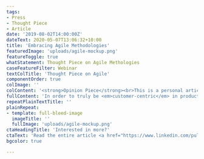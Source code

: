 ```yaml
---
tags:
- Press
- Thought Piece
- Article
date: '2019-08-02T14:00:00Z'
dateText: 2020-05-07T13:06:32+10:00
title: 'Embracing Agile Methodologies'
featuredImage: 'uploads/agile-mockup.png'
featureToggle: true
whatStatement: Thought Piece on Agile Methologies
caseFeatureFilter: Webinar
textColTitle: 'Thought Piece on Agile'
componentOrder: true
colImage: ''
colContent: '<strong>Opinion Piece</strong><br>This is a personal article I wrote :-)'
fullContent: 'In order to truly be <em>customer-centric</em> in product development (that being, to design for the customer, with the customer in mind), customer validation is imperative. Here are my thoughts on how companies can successfully embrace and adopt the agile approach.<br><br><br><h3>How agile delivers better customer outcomes</h3><p>Evolving consumer behaviors have led to a rising focus on customer-centric disciplines, such as user experience, customer experience, and service design. In order to truly be ‘customer-centric’ in product development (that being, to design <em>for</em> the customer, <em>with</em> the customer in mind), customer validation is imperative. <br><br>The reality is that we do not know our customers as well as we think we do. Yes, we should design products that we ourselves would use, but we also need to recognise that our needs and challenges do not reflect the needs and challenges of <em>all</em> our customers. This is why the constant realignment and readjustment that Agile methodologies encourage, suits customer-centric projects so well.</p>'
repeatPlainTextTitle: ''
plainRepeat:
- template: full-bleed-image
  imageTitle: ''
  fullImage: 'uploads/agile-mockup.png'
ctaHeadingTitle: 'Interested in more?'
ctaText: 'Read the entire article <a href="https://www.linkedin.com/pulse/embracing-agile-methodologies-sophia-huynh/" title="" target="_blank">on LinkedIn</a>.'
bgcolor: true

---
```

